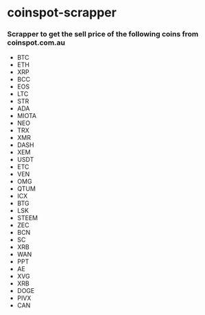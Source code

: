 # coinspot-scrapper

### Scrapper to get the sell price of the following coins from coinspot.com.au
* BTC 
* ETH 
* XRP 
* BCC 
* EOS 
* LTC 
* STR 
* ADA 
* MIOTA 
* NEO 
* TRX 
* XMR 
* DASH 
* XEM 
* USDT 
* ETC 
* VEN 
* OMG 
* QTUM 
* ICX 
* BTG 
* LSK 
* STEEM 
* ZEC 
* BCN 
* SC 
* XRB 
* WAN 
* PPT 
* AE 
* XVG 
* XRB 
* DOGE 
* PIVX 
* CAN
